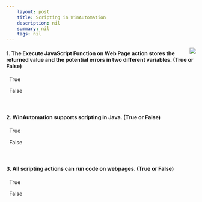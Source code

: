 ```yaml
---
    layout: post
    title: Scripting in WinAutomation  
    description: nil
    summary: nil
    tags: nil
---
```



 <a target="_blank" href="https://docs.microsoft.com/en-us/learn/modules/scripting/5-check-knowledge/"><i class="fas fa-external-link-alt"></i> </a>
 <img align="right" src="https://docs.microsoft.com/en-us/learn/achievements/scripting.svg">
####  1. The Execute JavaScript Function on Web Page action stores the returned value and the potential errors in two different variables. (True or False)


<i class='far fa-square'></i> &nbsp;&nbsp;True

<i class='fas fa-check-square' style='color: Dodgerblue;'></i> &nbsp;&nbsp;False
<br />
<br />
<br />

####  2. WinAutomation supports scripting in Java. (True or False)


<i class='far fa-square'></i> &nbsp;&nbsp;True

<i class='fas fa-check-square' style='color: Dodgerblue;'></i> &nbsp;&nbsp;False
<br />
<br />
<br />

####  3. All scripting actions can run code on webpages. (True or False)


<i class='far fa-square'></i> &nbsp;&nbsp;True

<i class='fas fa-check-square' style='color: Dodgerblue;'></i> &nbsp;&nbsp;False
<br />
<br />
<br />

